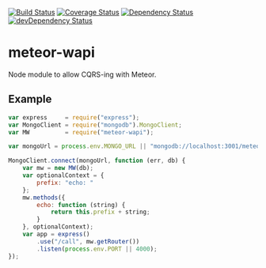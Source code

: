 [![Build Status](https://travis-ci.org/mondora-labs/meteor-wapi.svg?branch=master)](https://travis-ci.org/mondora-labs/meteor-wapi)
[![Coverage Status](https://img.shields.io/coveralls/mondora-labs/meteor-wapi.svg)](https://coveralls.io/r/mondora-labs/meteor-wapi?branch=master)
[![Dependency Status](https://david-dm.org/mondora-labs/meteor-wapi.svg)](https://david-dm.org/mondora-labs/meteor-wapi)
[![devDependency Status](https://david-dm.org/mondora-labs/meteor-wapi/dev-status.svg)](https://david-dm.org/mondora-labs/meteor-wapi#info=devDependencies)

# meteor-wapi

Node module to allow CQRS-ing with Meteor.

## Example

```js
var express     = require("express");
var MongoClient = require("mongodb").MongoClient;
var MW          = require("meteor-wapi");

var mongoUrl = process.env.MONGO_URL || "mongodb://localhost:3001/meteor";

MongoClient.connect(mongoUrl, function (err, db) {
    var mw = new MW(db);
    var optionalContext = {
        prefix: "echo: "
    };
    mw.methods({
        echo: function (string) {
            return this.prefix + string;
        }
    }, optionalContext);
    var app = express()
        .use("/call", mw.getRouter())
        .listen(process.env.PORT || 4000);
});
```
